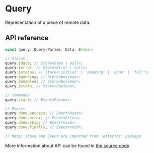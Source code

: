 # Query

Representation of a piece of remote data.

## API reference

```ts
const query: Query<Params, Data, Error>;

// Stores
query.$data; // Store<Data | null>;
query.$error; // Store<Error | null>;
query.$status; // Store<'initial' | 'pending' | 'done' | 'fail'>;
query.$pending; // Store<boolean>;
query.$enabled; // Store<boolean>;
query.$stale; // Store<boolean>;

// Commands
query.start; // Event<Params>;

// Events
query.done.success; // Event<Data>;
query.done.error; // Event<Error>;
query.done.skip; // Event<void>;
query.done.finally; // Event<void>;

// Note: Store and Event are imported from 'effector' package
```

More information about API can be found in [the source code](../../../packages/core/src/query/type.ts).
